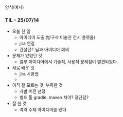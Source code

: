 양식(예시)

### TIL - 25/07/14

* 오늘 한 일
  * 아이디어 도출 (방구석 미술관 전시 플랫폼)
  * jira 연결
  * 컨설턴트님과 아이디어 회의
* 문제가 있었던 것
  * 일부 아이디어에서 기술적, 사용적 문제점이 발견되었다.
* 새로 배운 것
  * jira 사용법
  * 
* 아직 잘 모르는 것, 부족한 것
  * 개발 버전 선정
  * 빌드 툴 gradle, maven 차이? 장단점?
* 잘 한 것
  * 여러 주제 아이디어를 냈다.
